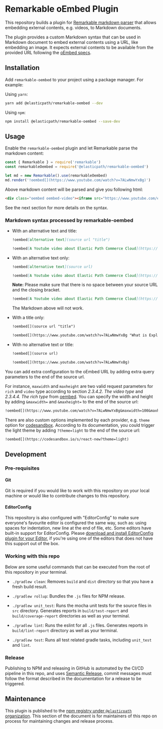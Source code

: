 # Remarkable oEmbed Plugin

This repository builds a plugin for [Remarkable markdown parser](https://github.com/jonschlinkert/remarkable) that allows embedding external contents, e.g. videos, to Markdown documents.

The plugin provides a custom Markdown syntax that can be used in Markdown document to embed external contents using a URL, like embedding an image. It expects external contents to be available from the provided URL following the [oEmbed specs](https://oembed.com/).


## Installation

Add `remarkable-oembed` to your project using a package manager. For example:

Using `yarn`:

```sh
yarn add @elasticpath/remarkable-oembed --dev
```

Using `npm`:

```sh
npm install @elasticpath/remarkable-oembed --save-dev
```

## Usage

Enable the `remarkable-oembed` plugin and let Remarkable parse the markdown content:

``` js
const { Remarkable } = require('remarkable')
const remarkableOembed = require('@elasticpath/remarkable-oembed')

let md = new Remarkable().use(remarkableOembed)
md.render('!oembed[](https://www.youtube.com/watch?v=7ALwNmwYxBg)')
```

Above markdown content will be parsed and give you following html:

```html
<div class="oembed oembed-video"><iframe src="https://www.youtube.com/embed/7ALwNmwYxBg?feature=oembed" allow="accelerometer; autoplay; clipboard-write; encrypted-media; gyroscope; picture-in-picture" allowfullscreen="" width="200" height="113" frameborder="0"></iframe></div>
```

See the next section for more details on the syntax.

### Markdown syntax processed by remarkable-oembed

- With an alternative text and title:

    ```md
    !oembed[alternative text](source url "title")

    !oembed[A Youtube video about Elastic Path Commerce Cloud](https://www.youtube.com/watch?v=7ALwNmwYxBg "What is Elastic Path Commerce Cloud")
    ```

- With an alternative text only:

    ```md
    !oembed[alternative text](source url)

    !oembed[A Youtube video about Elastic Path Commerce Cloud](https://www.youtube.com/watch?v=7ALwNmwYxBg)
    ```
    **Note:** Please make sure that there is no space between your source URL and the closing bracket.

    ```md
    !oembed[A Youtube video about Elastic Path Commerce Cloud](https://www.youtube.com/watch?v=7ALwNmwYxBg     )
    ```

    The Markdown above will not work.

- With a title only:

    ```md
    !oembed[](source url "title")

    !oembed[](https://www.youtube.com/watch?v=7ALwNmwYxBg "What is Explains Elastic Path Commerce Cloud")
    ```

- With no alternative text or title:

    ```md
    !oembed[](source url)

    !oembed[](https://www.youtube.com/watch?v=7ALwNmwYxBg)
    ```

You can add extra configuration to the oEmbed URL by adding extra query parameters to the end of the source url.

For instance, `maxwidth` and `maxheight` are two valid request parameters for `rich` and `video` type according to section *2.3.4.2. The video type* and *2.3.4.4. The rich type* from [oembed](https://oembed.com/). You can specify the width and height by adding `&maxwidth=` and `&maxheight=` to the end of the source url:

```md
!oembed[](https://www.youtube.com/watch?v=7ALwNmwYxBg&maxwidth=100&maxheight=500)
```

There are also custom options implemented by each provider, e.g. `theme` option for [codesandbox](https://codesandbox.io/docs/embedding). According to its documentation, you could trigger the light theme by adding `?theme=light` to the end of the source url:

```md
!oembed[](https://codesandbox.io/s/react-new?theme=light)
```


## Development

### Pre-requisites

#### Git

Git is required if you would like to work with this repository on your local machine or would like to contribute changes to this repository.

#### EditorConfig

This repository is also configured with "EditorConfig" to make sure everyone's favourite editor is configured the same way, such as: using spaces for indentation, new line at the end of file, etc. Some editors have built-in support for EditorConfig. Please [download and install EditorConfig plugin for your Editor](https://editorconfig.org/#download), if you're using one of the editors that does not have this support out of the box.

### Working with this repo

Below are some useful commands that can be executed from the root of this repository in your terminal.

- `./gradlew clean`: Removes `build` and `dist` directory so that you have a fresh build result.

- `./gradlew rollup`: Bundles the `.js` files for NPM release.

- `./gradlew unit_test`: Runs the mocha unit tests for the source files in `src` directory. Generates reports in `build/test-report` and `build/coverage-report` directories as well as your terminal.

-  `./gradlew lint`: Runs the eslint for all `.js` files. Generates reports in `build/lint-report` directory as well as your terminal.

- `./gradlew test`: Runs all test related gradle tasks, including `unit_test` and `lint`.

### Release

Publishing to NPM and releasing in GitHub is automated by the CI/CD pipeline in this repo, and uses [Semantic Release](https://github.com/semantic-release/semantic-release), commit messages must follow the format described in the documentation for a release to be triggered.

## Maintenance

This plugin is published to the [npm registry under `@elasticpath` organization](https://www.npmjs.com/package/@elasticpath/remarkable-oembed). This section of the document is for maintainers of this repo on process for maintaining changes and release process.
